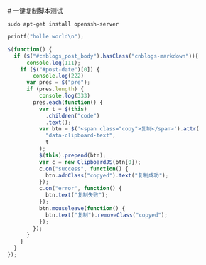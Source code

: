 <!DOCTYPE html>
<html>
    <head>
    	<meta charset="utf-8">
    	<title>菜鸟教程(runoob.com)</title>
    </head>
    <body>
        <textarea style="position: absolute;top: 0;left: 0;opacity: 0;z-index: -10;" id="input"></textarea>
        <script type="text/javascript">
        window.onload = myfun;
        function myfun(){
            var data = document.getElementsByClassName("CodeMirror");
            for(var i=0;i<data.length;i++){
                var parent = data[i].parentElement;
                var div = document.createElement("div");
                var span = document.createElement("span");
                div.setAttribute("class", "md-rawblock-tooltip md-rawblock-control");
                div.setAttribute("align", "right");
                div.setAttribute("contenteditable", "false");
                span.setAttribute("class", "md-rawblock-tooltip-btn md-rawblock-tooltip-ok-btn");
                span.style.cursor="pointer";
                span.innerText="复制"
                div.appendChild(span);
                parent.insertBefore(div,data[i])
                span.setAttribute("onclick", "myOnclick(this)");
            }
        }
        function myOnclick(data){
            var nextBrother = data.parentElement.nextElementSibling
            var data = nextBrother.getElementsByClassName("CodeMirror-code");
            console.log(data[0].innerText);
            var text = data[0].innerText;
            var input = document.getElementById("input");
            input.value = text;
            input.select();
            document.execCommand("copy");
            alert("复制成功");
        }
    </script>
    </body>
</html>
# 一键复制脚本测试

```shell
sudo apt-get install openssh-server
```

```c
printf("holle world\n");
```

```javascript
$(function() {
  if ($("#cnblogs_post_body").hasClass("cnblogs-markdown")){
      console.log(111);
    if ($("#post-date")[0]) {
        console.log(222)
      var pres = $("pre");
      if (pres.length) {
          console.log(333)
        pres.each(function() {
          var t = $(this)
            .children("code")
            .text();
          var btn = $('<span class="copy">复制</span>').attr(
            "data-clipboard-text",
            t
          );
          $(this).prepend(btn);
          var c = new ClipboardJS(btn[0]);
          c.on("success", function() {
            btn.addClass("copyed").text("复制成功");
          });
          c.on("error", function() {
            btn.text("复制失败");
          });
          btn.mouseleave(function() {
            btn.text("复制").removeClass("copyed");
          });
        });
      }
    }
  }
});
```





